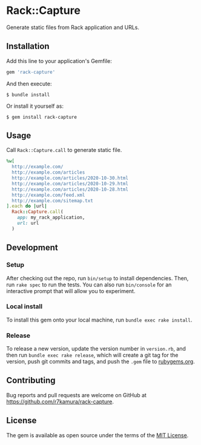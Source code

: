 # Rack::Capture

Generate static files from Rack application and URLs.

## Installation

Add this line to your application's Gemfile:

```ruby
gem 'rack-capture'
```

And then execute:

    $ bundle install

Or install it yourself as:

    $ gem install rack-capture

## Usage

Call `Rack::Capture.call` to generate static file.

```ruby
%w[
  http://example.com/
  http://example.com/articles
  http://example.com/articles/2020-10-30.html
  http://example.com/articles/2020-10-29.html
  http://example.com/articles/2020-10-28.html
  http://example.com/feed.xml
  http://example.com/sitemap.txt
].each do |url|
  Rack::Capture.call(
    app: my_rack_application,
    url: url
  )
```

## Development

### Setup

After checking out the repo, run `bin/setup` to install dependencies. Then, run `rake spec` to run the tests. You can also run `bin/console` for an interactive prompt that will allow you to experiment.

### Local install

To install this gem onto your local machine, run `bundle exec rake install`.

### Release

To release a new version, update the version number in `version.rb`, and then run `bundle exec rake release`, which will create a git tag for the version, push git commits and tags, and push the `.gem` file to [rubygems.org](https://rubygems.org).

## Contributing

Bug reports and pull requests are welcome on GitHub at https://github.com/r7kamura/rack-capture.

## License

The gem is available as open source under the terms of the [MIT License](https://opensource.org/licenses/MIT).
